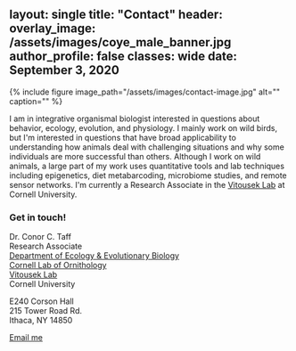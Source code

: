 layout: single
title: "Contact"
header:
    overlay_image: /assets/images/coye_male_banner.jpg
author_profile: false
classes: wide
date: September 3, 2020
---

{% include figure image_path="/assets/images/contact-image.jpg" alt="" caption="" %}

I am in integrative organismal biologist interested in questions about behavior, ecology, evolution, and physiology. I mainly work on wild birds, but I'm interested in questions that have broad applicability to understanding how animals deal with challenging situations and why some individuals are more successful than others. Although I work on wild animals, a large part of my work uses quantitative tools and lab techniques including epigenetics, diet metabarcoding, microbiome studies, and remote sensor networks. I'm currently a Research Associate in the [Vitousek Lab](http://www.vitousek.weebly.com) at Cornell University. 

### Get in touch!

Dr. Conor C. Taff<br>
Research Associate<br>
[Department of Ecology & Evolutionary Biology][1]<br>
[Cornell Lab of Ornithology][2]<br>
[Vitousek Lab](https://www.vitousek.weebly.com)
<br>
Cornell University

E240 Corson Hall<br />
215 Tower Road Rd.<br />
Ithaca, NY 14850<br />

<a href="mailto:{{ 'cct63@cornell.edu' | encode_email }}" title="Email me">Email me</a>

[1]: https://ecologyandevolution.cornell.edu/
[2]: https://www.birds.cornell.edu
